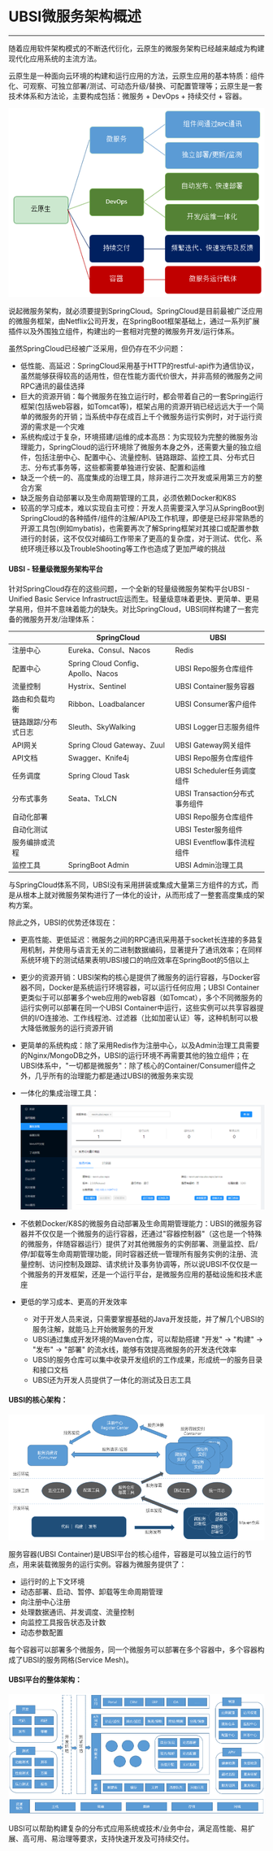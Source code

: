 # UBSI微服务架构概述

---

随着应用软件架构模式的不断迭代衍化，云原生的微服务架构已经越来越成为构建现代化应用系统的主流方法。

云原生是一种面向云环境的构建和运行应用的方法，云原生应用的基本特质：组件化、可观察、可独立部署/测试、可动态升级/替换、可配置管理等；云原生是一套技术体系和方法论，主要构成包括：微服务 + DevOps + 持续交付 + 容器。

![](cloud-native.png)



说起微服务架构，就必须要提到SpringCloud。SpringCloud是目前最被广泛应用的微服务框架，由Netflix公司开发，在SpringBoot框架基础上，通过一系列扩展插件以及外围独立组件，构建出的一套相对完整的微服务开发/运行体系。

虽然SpringCloud已经被广泛采用，但仍存在不少问题：

- 低性能、高延迟：SpringCloud采用基于HTTP的restful-api作为通信协议，虽然能够获得较高的适用性，但在性能方面代价很大，并非高频的微服务之间RPC通讯的最佳选择
- 巨大的资源开销：每个微服务在独立运行时，都会带着自己的一套Spring运行框架(包括web容器，如Tomcat等)，框架占用的资源开销已经远远大于一个简单的微服务的开销；当系统中存在成百上千个微服务运行实例时，对于运行资源的需求是一个灾难
- 系统构成过于复杂，环境搭建/运维的成本高昂：为实现较为完整的微服务治理能力，SpringCloud的运行环境除了微服务本身之外，还需要大量的独立组件，包括注册中心、配置中心、流量控制、链路跟踪、监控工具、分布式日志、分布式事务等，这些都需要单独进行安装、配置和运维
- 缺乏一个统一的、高度集成的治理工具，除非进行二次开发或采用第三方的整合方案
- 缺乏服务自动部署以及生命周期管理的工具，必须依赖Docker和K8S
- 较高的学习成本，难以实现自主可控：开发人员需要深入学习从SpringBoot到SpringCloud的各种插件/组件的注解/API及工作机理，即便是已经非常熟悉的开源工具包(例如mybatis)，也需要再次了解Spring框架对其接口或配置参数进行的封装，这不仅仅对编码工作带来了更高的复杂度，对于测试、优化、系统环境迁移以及TroubleShooting等工作也造成了更加严峻的挑战

  
#### UBSI - 轻量级微服务架构平台

针对SpringCloud存在的这些问题，一个全新的轻量级微服务架构平台UBSI - Unified Basic Service Infrastruct应运而生。轻量级意味着更快、更简单、更易学易用，但并不意味着能力的缺失。对比SpringCloud，UBSI同样构建了一套完备的微服务开发/治理体系：

|          | SpringCloud           | UBSI  |
| -------- | --------------------- | ----- |
| 注册中心 | Eureka、Consul、Nacos | Redis |
| 配置中心 | Spring Cloud Config、Apollo、Nacos |UBSI Repo服务仓库组件|
| 流量控制 | Hystrix、Sentinel |UBSI Container服务容器|
| 路由和负载均衡 | Ribbon、Loadbalancer |UBSI Consumer客户组件|
| 链路跟踪/分布式日志 | Sleuth、SkyWalking |UBSI Logger日志服务组件|
| API网关 | Spring Cloud Gateway、Zuul |UBSI Gateway网关组件|
| API文档 | Swagger、Knife4j |UBSI Repo服务仓库组件|
| 任务调度 | Spring Cloud Task |UBSI Scheduler任务调度组件|
| 分布式事务 | Seata、TxLCN |UBSI Transaction分布式事务组件|
| 自动化部署 | |UBSI Repo服务仓库组件|
| 自动化测试 | |UBSI Tester服务组件|
| 服务编排或流程 | |UBSI Eventflow事件流程组件|
| 监控工具 | SpringBoot Admin |UBSI Admin治理工具|

与SpringCloud体系不同，UBSI没有采用拼装或集成大量第三方组件的方式，而是从根本上就对微服务架构进行了一体化的设计，从而形成了一整套高度集成的架构方案。

除此之外，UBSI的优势还体现在：

- 更高性能、更低延迟：微服务之间的RPC通讯采用基于socket长连接的多路复用机制，并使用与语言无关的二进制数据编码，显著提升了通讯效率；在同样系统环境下的测试结果表明UBSI接口的响应效率在SpringBoot的5倍以上

- 更少的资源开销：UBSI架构的核心是提供了微服务的运行容器，与Docker容器不同，Docker是系统运行环境容器，可以运行任何应用；UBSI Container更类似于可以部署多个web应用的web容器（如Tomcat），多个不同微服务的运行实例可以部署在同一个UBSI Container中运行，这些实例可以共享容器提供的I/O连接池、工作线程池、过滤器（比如加密认证）等，这种机制可以极大降低微服务的运行资源开销

- 更简单的系统构成：除了采用Redis作为注册中心，以及Admin治理工具需要的Nginx/MongoDB之外，UBSI的运行环境不再需要其他的独立组件；在UBSI体系中，"一切都是微服务"：除了核心的Container/Consumer组件之外，几乎所有的治理能力都是通过UBSI的微服务来实现

- 一体化的集成治理工具：

  ![](ubsi-admin.png)

- 不依赖Docker/K8S的微服务自动部署及生命周期管理能力：UBSI的微服务容器并不仅仅是一个微服务的运行容器，还通过"容器控制器"（这也是一个特殊的微服务，伴随容器运行）提供了对其他微服务的实例部署、测量监控、启/停/卸载等生命周期管理功能，同时容器还统一管理所有服务实例的注册、流量控制、访问控制及跟踪、请求统计及事务协调等，所以说UBSI不仅仅是一个微服务的开发框架，还是一个运行平台，是微服务应用的基础设施和技术底座

- 更低的学习成本、更高的开发效率

  - 对于开发人员来说，只需要掌握基础的Java开发技能，并了解几个UBSI的服务注解，就能马上开始微服务的开发
  - UBSI通过集成开发环境的Maven仓库，可以帮助搭建 "开发" -> "构建" -> "发布" -> "部署" 的流水线，能够有效提高微服务的开发迭代效率
  - UBSI的服务仓库可以集中收录开发组织的工作成果，形成统一的服务目录和接口文档
  - UBSI还为开发人员提供了一体化的测试及日志工具

  
#### UBSI的核心架构：



![](struct-core.png)



服务容器(UBSI Container)是UBSI平台的核心组件，容器是可以独立运行的节点，用来装载微服务的运行实例。容器为微服务提供了：

- 运行时的上下文环境
- 动态部署、启动、暂停、卸载等生命周期管理
- 向注册中心注册
- 处理数据通讯、并发调度、流量控制
- 向监控工具报告状态及计数
- 动态参数配置

每个容器可以部署多个微服务，同一个微服务可以部署在多个容器中，多个容器构成了UBSI的服务网格(Service Mesh)。



#### UBSI平台的整体架构：



![](struct-all.png)



UBSI可以帮助构建复杂的分布式应用系统或技术/业务中台，满足高性能、易扩展、高可用、易治理等要求，支持快速开发及可持续交付。